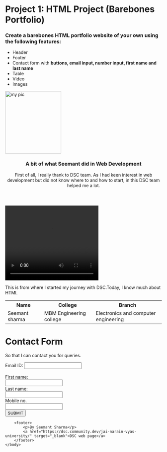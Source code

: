 # Project 1: HTML Project (Barebones Portfolio)

### Create a barebones HTML portfolio website of your own using the following features: 

* Header
* Footer
* Contact form with **buttons, email input, number input, first name and last name**
* Table 
* Video
* Images

<!DOCTYPE html>
<html>
    <head>
        <title>My Journey in Web Development</title>
    </head>
    <body>
        <article>
            <img src="E:\\pic\\20201125_173407.jpg" alt="my pic" width="180" height="200"/>
            <header>
                <h3>A bit of what Seemant did in Web Development</h3>
                <p>First of all, I really thank to DSC team. As I had keen interest in web development but did not know where to and how to start, in this DSC team helped me a lot.</p>
            </header>
        </article>
        <video width="300" height="240" controls>
            <source src="E:\\video\\DSC.mp4" type="video/mp4">
                video not available
        </video>
        <p>This is from where I started my journey with DSC.Today, I know much about HTMl.</p>
        <table style=100% >
            <tr>
                <th>
                    Name
                </th>
                <th>
                    College
                </th>
                <th>
                    Branch
                </th>
            </tr>
            <tr>
                <td>
                    Seemant sharma
                </td>
                <td>
                    MBM Engineering college
                </td>
                <td>
                    Electronics and computer engineering
                </td>
            </tr>
        </table>
        <h1>Contact Form</h1>
        <p>So that I can contact you for queries.</p>
        <form action="/action_page.php">
            <label for="email">Email ID:</label>
            <input type="email" id="email" name="email" required><br><br>
            <label for="fname">First name:</label><br>
            <input type="text" id="fname" name="fname" required><br>
            <label for="lname">Last name:</label><br>
            <input type="text" id="lname" name="lname" required><br>
            <label for="mob no.">Mobile no.</label><br>
            <input type="number" id="mob no." name="mob no." required><br> 
            <button type="button">SUBMIT</button>
          </form>

        <footer>
            <p>By Seemant Sharma</p>
            <a href="https://dsc.community.dev/jai-narain-vyas-university/" target="_blank">DSC web page</a>
        </footer>
    </body>
</html>
